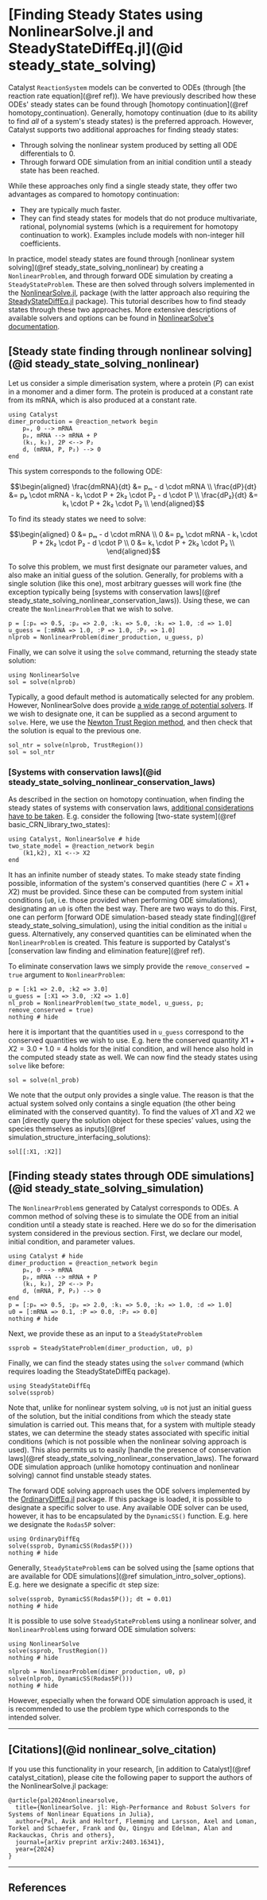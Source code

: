 # [Finding Steady States using NonlinearSolve.jl and SteadyStateDiffEq.jl](@id steady_state_solving)

Catalyst `ReactionSystem` models can be converted to ODEs (through [the reaction rate equation](@ref ref)). We have previously described how these ODEs' steady states can be found through [homotopy continuation](@ref homotopy_continuation). Generally, homotopy continuation (due to its ability to find *all* of a system's steady states) is the preferred approach. However, Catalyst supports two additional approaches for finding steady states:
- Through solving the nonlinear system produced by setting all ODE differentials to 0.
- Through forward ODE simulation from an initial condition until a steady state has been reached.

While these approaches only find a single steady state, they offer two advantages as compared to homotopy continuation:
- They are typically much faster.
- They can find steady states for models that do not produce multivariate, rational, polynomial systems (which is a requirement for homotopy continuation to work). Examples include models with non-integer hill coefficients.

In practice, model steady states are found through [nonlinear system solving](@ref steady_state_solving_nonlinear) by creating a `NonlinearProblem`, and through forward ODE simulation by creating a `SteadyStateProblem`. These are then solved through solvers implemented in the [NonlinearSolve.jl](https://github.com/SciML/NonlinearSolve.jl), package (with the latter approach also requiring the [SteadyStateDiffEq.jl](https://github.com/SciML/SteadyStateDiffEq.jl) package). This tutorial describes how to find steady states through these two approaches. More extensive descriptions of available solvers and options can be found in [NonlinearSolve's documentation](https://docs.sciml.ai/NonlinearSolve/stable/).

## [Steady state finding through nonlinear solving](@id steady_state_solving_nonlinear)
Let us consider a simple dimerisation system, where a protein ($P$) can exist in a monomer and a dimer form. The protein is produced at a constant rate from its mRNA, which is also produced at a constant rate.
```@example steady_state_solving_nonlinear
using Catalyst
dimer_production = @reaction_network begin
    pₘ, 0 --> mRNA
    pₚ, mRNA --> mRNA + P
    (k₁, k₂), 2P <--> P₂
    d, (mRNA, P, P₂) --> 0
end
```
This system corresponds to the following ODE:
```math
\begin{aligned}
\frac{dmRNA}{dt} &= pₘ - d \cdot mRNA \\
\frac{dP}{dt} &= pₚ \cdot mRNA - k₁ \cdot P + 2k₂ \cdot P₂ - d \cdot P \\
\frac{dP₂}{dt} &= k₁ \cdot P + 2k₂ \cdot P₂ \\
\end{aligned}
```
To find its steady states we need to solve:
```math
\begin{aligned}
0 &= pₘ - d \cdot mRNA \\
0 &= pₚ \cdot mRNA - k₁ \cdot P + 2k₂ \cdot P₂ - d \cdot P \\
0 &= k₁ \cdot P + 2k₂ \cdot P₂ \\
\end{aligned}
```

To solve this problem, we must first designate our parameter values, and also make an initial guess of the solution. Generally, for problems with a single solution (like this one), most arbitrary guesses will work fine (the exception typically being [systems with conservation laws](@ref steady_state_solving_nonlinear_conservation_laws)). Using these, we can create the `NonlinearProblem` that we wish to solve.
```@example steady_state_solving_nonlinear
p = [:pₘ => 0.5, :pₚ => 2.0, :k₁ => 5.0, :k₂ => 1.0, :d => 1.0]
u_guess = [:mRNA => 1.0, :P => 1.0, :P₂ => 1.0]
nlprob = NonlinearProblem(dimer_production, u_guess, p)
```
Finally, we can solve it using the `solve` command, returning the steady state solution:
```@example steady_state_solving_nonlinear
using NonlinearSolve
sol = solve(nlprob)
```

Typically, a good default method is automatically selected for any problem. However, NonlinearSolve does provide [a wide range of potential solvers](https://docs.sciml.ai/NonlinearSolve/stable/solvers/NonlinearSystemSolvers/). If we wish to designate one, it can be supplied as a second argument to `solve`. Here, we use the [Newton Trust Region method](https://en.wikipedia.org/wiki/Trust_region), and then check that the solution is equal to the previous one.
```@example steady_state_solving_nonlinear
sol_ntr = solve(nlprob, TrustRegion())
sol ≈ sol_ntr
```
 
### [Systems with conservation laws](@id steady_state_solving_nonlinear_conservation_laws)
As described in the section on homotopy continuation, when finding the steady states of systems with conservation laws, [additional considerations have to be taken](homotopy_continuation_conservation_laws). E.g. consider the following [two-state system](@ref basic_CRN_library_two_states):
```@example steady_state_solving_claws
using Catalyst, NonlinearSolve # hide
two_state_model = @reaction_network begin
    (k1,k2), X1 <--> X2
end
```
It has an infinite number of steady states. To make steady state finding possible, information of the system's conserved quantities (here $C = X1 + X2$) must be provided. Since these can be computed from system initial conditions (`u0`, i.e. those provided when performing ODE simulations), designating an `u0` is often the best way. There are two ways to do this. First, one can perform [forward ODE simulation-based steady state finding](@ref steady_state_solving_simulation), using the initial condition as the initial `u` guess. Alternatively, any conserved quantities can be eliminated when the `NonlinearProblem` is created. This feature is supported by Catalyst's [conservation law finding and elimination feature](@ref ref).

To eliminate conservation laws we simply provide the `remove_conserved = true` argument to `NonlinearProblem`:
```@example steady_state_solving_claws
p = [:k1 => 2.0, :k2 => 3.0]
u_guess = [:X1 => 3.0, :X2 => 1.0]
nl_prob = NonlinearProblem(two_state_model, u_guess, p; remove_conserved = true)
nothing # hide
```
here it is important that the quantities used in `u_guess` correspond to the conserved quantities we wish to use. E.g. here the conserved quantity $X1 + X2 = 3.0 + 1.0 = 4$ holds for the initial condition, and will hence also hold in the computed steady state as well. We can now find the steady states using `solve` like before:
```@example steady_state_solving_claws
sol = solve(nl_prob)
```
We note that the output only provides a single value. The reason is that the actual system solved only contains a single equation (the other being eliminated with the conserved quantity). To find the values of $X1$ and $X2$ we can [directly query the solution object for these species' values, using the species themselves as inputs](@ref simulation_structure_interfacing_solutions):
```@example steady_state_solving_claws
sol[[:X1, :X2]]
```

## [Finding steady states through ODE simulations](@id steady_state_solving_simulation)
The `NonlinearProblem`s generated by Catalyst corresponds to ODEs. A common method of solving these is to simulate the ODE from an initial condition until a steady state is reached. Here we do so for the dimerisation system considered in the previous section. First, we declare our model, initial condition, and parameter values.
```@example steady_state_solving_simulation
using Catalyst # hide
dimer_production = @reaction_network begin
    pₘ, 0 --> mRNA
    pₚ, mRNA --> mRNA + P
    (k₁, k₂), 2P <--> P₂
    d, (mRNA, P, P₂) --> 0
end
p = [:pₘ => 0.5, :pₚ => 2.0, :k₁ => 5.0, :k₂ => 1.0, :d => 1.0]
u0 = [:mRNA => 0.1, :P => 0.0, :P₂ => 0.0]
nothing # hide
```
Next, we provide these as an input to a `SteadyStateProblem`
```@example steady_state_solving_simulation
ssprob = SteadyStateProblem(dimer_production, u0, p)
```
Finally, we can find the steady states using the `solver` command (which requires loading the SteadyStateDiffEq package).
```@example steady_state_solving_simulation
using SteadyStateDiffEq
solve(ssprob)
```
Note that, unlike for nonlinear system solving, `u0` is not just an initial guess of the solution, but the initial conditions from which the steady state simulation is carried out. This means that, for a system with multiple steady states, we can determine the steady states associated with specific initial conditions (which is not possible when the nonlinear solving approach is used). This also permits us to easily [handle the presence of conservation laws](@ref steady_state_solving_nonlinear_conservation_laws). The forward ODE simulation approach (unlike homotopy continuation and nonlinear solving) cannot find unstable steady states.

The forward ODE solving approach uses the ODE solvers implemented by the [OrdinaryDiffEq.jl](https://github.com/SciML/OrdinaryDiffEq.jl) package. If this package is loaded, it is possible to designate a specific solver to use. Any available ODE solver can be used, however, it has to be encapsulated by the `DynamicSS()` function. E.g. here we designate the `Rodas5P` solver:
```@example steady_state_solving_simulation
using OrdinaryDiffEq
solve(ssprob, DynamicSS(Rodas5P()))
nothing # hide
```
Generally, `SteadyStateProblem`s can be solved using the [same options that are available for ODE simulations](@ref simulation_intro_solver_options). E.g. here we designate a specific `dt` step size:
```@example steady_state_solving_simulation
solve(ssprob, DynamicSS(Rodas5P()); dt = 0.01)
nothing # hide
```

It is possible to use solve `SteadyStateProblem`s using a nonlinear solver, and `NonlinearProblem`s using forward ODE simulation solvers:
```@example steady_state_solving_simulation
using NonlinearSolve
solve(ssprob, TrustRegion())
nothing # hide
```
```@example steady_state_solving_simulation
nlprob = NonlinearProblem(dimer_production, u0, p)
solve(nlprob, DynamicSS(Rodas5P()))
nothing # hide
```
However, especially when the forward ODE simulation approach is used, it is recommended to use the problem type which corresponds to the intended solver.


---
## [Citations](@id nonlinear_solve_citation)
If you use this functionality in your research, [in addition to Catalyst](@ref catalyst_citation), please cite the following paper to support the authors of the NonlinearSolve.jl package:
```
@article{pal2024nonlinearsolve,
  title={NonlinearSolve. jl: High-Performance and Robust Solvers for Systems of Nonlinear Equations in Julia},
  author={Pal, Avik and Holtorf, Flemming and Larsson, Axel and Loman, Torkel and Schaefer, Frank and Qu, Qingyu and Edelman, Alan and Rackauckas, Chris and others},
  journal={arXiv preprint arXiv:2403.16341},
  year={2024}
}
```

---
## References
[^1]: [J. Nocedal, S. J. Wright, *Numerical Optimization*, Springer (2006).](https://www.math.uci.edu/~qnie/Publications/NumericalOptimization.pdf)